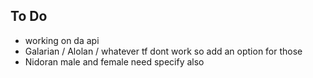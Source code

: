<h2>To Do</h2>
<ul>
  <li>working on da api</li>
  <li>Galarian / Alolan / whatever tf dont work so add an option for those</li>
  <li>Nidoran male and female need specify also</li>
</ul>